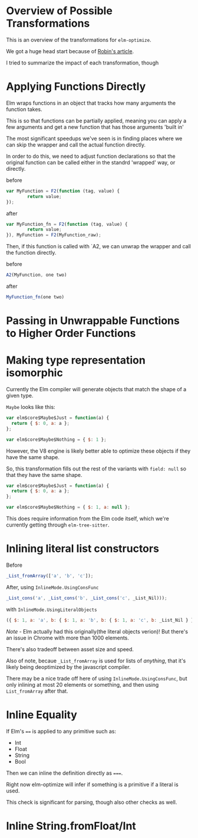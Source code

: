 # Overview of Possible Transformations

This is an overview of the transformations for `elm-optimize`.

We got a huge head start because of [Robin's article](https://dev.to/skinney/improving-elm-s-compiler-output-5e1h).

I tried to summarize the impact of each transformation, though 


# Applying Functions Directly

Elm wraps functions in an object that tracks how many arguments the function takes.

This is so that functions can be partially applied, meaning you can apply a few arguments and get a new function that has those arguments 'built in'


The most significant speedups we've seen is in finding places where we can skip the wrapper and call the actual function directly.


In order to do this, we need to adjust function declarations so that the original function can be called either in the standrd 'wrapped' way, or directly.


before

```js
var MyFunction = F2(function (tag, value) {
        return value;
});
```

after

```js
var MyFunction_fn = F2(function (tag, value) {
        return value;
}), MyFunction = F2(MyFunction_raw);
```


Then, if this function is called with `A2, we can unwrap the wrapper and call the function directly.

before
```js
A2(MyFunction, one two)
```

after
```js
MyFunction_fn(one two)
```



# Passing in Unwrappable Functions to Higher Order Functions






# Making type representation isomorphic

Currently the Elm compiler will generate objects that match the shape of a given type.

`Maybe` looks like this:

```js
var elm$core$Maybe$Just = function(a) {
  return { $: 0, a: a };
};

var elm$core$Maybe$Nothing = { $: 1 };
```

However, the V8 engine is likely better able to optimize these objects if they have the same shape.

So, this transformation fills out the rest of the variants with `field: null` so that they have the same shape.

```js
var elm$core$Maybe$Just = function(a) {
  return { $: 0, a: a };
};

var elm$core$Maybe$Nothing = { $: 1, a: null };
```

This does require information from the Elm code itself, which we're currently getting through `elm-tree-sitter`.

# Inlining literal list constructors

Before

```js
_List_fromArray(['a', 'b', 'c']);
```

After, using `InlineMode.UsingConsFunc`

```js
_List_cons('a', _List_cons('b', _List_cons('c', _List_Nil)));
```

with `InlineMode.UsingLiteralObjects`

```js
({ $: 1, a: 'a', b: { $: 1, a: 'b', b: { $: 1, a: 'c', b: _List_Nil } } });
```

*Note* - Elm actually had this originally(the literal objects verion)! But there's an issue in Chrome with more than 1000 elements.

There's also tradeoff between asset size and speed.

Also of note, becaue `_List_fromArray` is used for lists of *anything*, that it's likely being deoptimized by the javascript compiler.

There may be a nice trade off here of using `InlineMode.UsingConsFunc`, but only inlining at most 20 elements or something, and then using `List_fromArray` after that.



# Inline Equality

If Elm's `==` is applied to any primitive such as:
  - Int
  - Float
  - String
  - Bool

Then we can inline the definition directly as `===`.

Right now elm-optimize will infer if something is a primitive if a literal is used.

This check is significant for parsing, though also other checks as well.


# Inline String.fromFloat/Int



